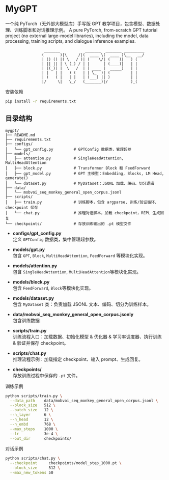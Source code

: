 # MyGPT
一个纯 PyTorch（无外部大模型库）手写版 GPT 教学项目，包含模型、数据处理、训练脚本和对话推理示例。
A pure PyTorch, from-scratch GPT tutorial project (no external large-model libraries), including the model, data processing, training scripts, and dialogue inference examples.


```text
                 _______           _______  _______ _________
                (       )|\     /|(  ____ \(  ____ )\__   __/
                | () () |( \   / )| (    \/| (    )|   ) (   
                | || || | \ (_) / | |      | (____)|   | |   
                | |(_)| |  \   /  | | ____ |  _____)   | |   
                | |   | |   ) (   | | \_  )| (         | |   
                | )   ( |   | |   | (___) || )         | |   
                |/     \|   \_/   (_______)|/          )_(   
 ```                         


安装依赖
```bash
pip install -r requirements.txt
```

## 目录结构
```text
mygpt/
├── README.md
├── requirements.txt
├── configs/
│   └── gpt_config.py         # GPTConfig 数据类，管理超参
├── models/
│   ├── attention.py          # SingleHeadAttention, MultiHeadAttention
│   ├── block.py              # Transformer Block 和 FeedForward
│   ├── gpt_model.py          # GPT 主模型：Embedding, Blocks, LM Head, generate()
│   └── dataset.py            # MyDataset：JSONL 加载、编码、切分逻辑
├── data/
│   └── mobvoi_seq_monkey_general_open_corpus.jsonl
├── scripts/
│   ├── train.py              # 训练脚本，包含 argparse, 训练/验证循环、checkpoint 保存
│   └── chat.py               # 推理对话脚本，加载 checkpoint，REPL 生成回复
└── checkpoints/              # 存放训练输出的 .pt 模型文件

```




- **configs/gpt_config.py**  
  定义 `GPTConfig` 数据类，集中管理超参数。

- **models/gpt.py**  
  包含 `GPT`, `Block`, `MultiHeadAttention`, `FeedForward` 等模块化实现。

- **models/attention.py**  
  包含 `SingleHeadAttention`, `MultiHeadAttention`等模块化实现。

- **models/block.py**  
  包含 `FeedForward`, `Block`等模块化实现。

- **models/dataset.py**  
  包含 `MyDataset` 类：负责加载 JSONL 文本、编码、切分为训练样本。

- **data/mobvoi_seq_monkey_general_open_corpus.jsonly**  
  包含训练数据

- **scripts/train.py**  
  训练流程入口：加载数据、初始化模型 & 优化器 & 学习率调度器、执行训练 & 验证并保存 checkpoint。

- **scripts/chat.py**  
  推理流程示例：加载指定 checkpoint、输入 prompt、生成回复。

- **checkpoints/**  
  存放训练过程中保存的 `.pt` 文件。

训练示例
```bash
python scripts/train.py \
  --data_path    data/mobvoi_seq_monkey_general_open_corpus.jsonl \
  --block_size   512 \
  --batch_size   12 \
  --n_layer      6 \
  --n_head       12 \
  --n_embd       768 \
  --max_steps    1000 \
  --lr           3e-4 \
  --out_dir      checkpoints/

```

对话示例
```bash
python scripts/chat.py \
  --checkpoint     checkpoints/model_step_1000.pt \
  --block_size     512 \
  --max_new_tokens 50

```






